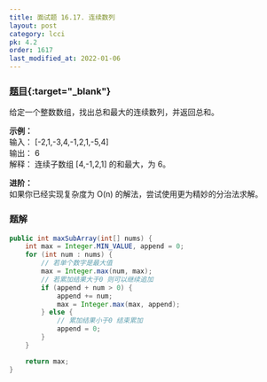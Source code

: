 ```yaml
---
title: 面试题 16.17. 连续数列
layout: post
category: lcci
pk: 4.2
order: 1617
last_modified_at: 2022-01-06
---
```


### [题目](https://leetcode.cn/contiguous-sequence-lcci/){:target="_blank"}

给定一个整数数组，找出总和最大的连续数列，并返回总和。

**示例：**  
输入： [-2,1,-3,4,-1,2,1,-5,4]  
输出： 6  
解释： 连续子数组 [4,-1,2,1] 的和最大，为 6。

**进阶：**  
如果你已经实现复杂度为 O(n) 的解法，尝试使用更为精妙的分治法求解。

### 题解

```java
public int maxSubArray(int[] nums) {
    int max = Integer.MIN_VALUE, append = 0;
    for (int num : nums) {
        // 若单个数字是最大值
        max = Integer.max(num, max);
        // 若累加结果大于0 则可以继续追加
        if (append + num > 0) {
            append += num;
            max = Integer.max(max, append);
        } else {
            // 累加结果小于0 结束累加
            append = 0;
        }
    }

    return max;
}
```